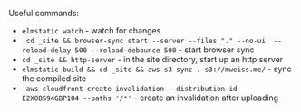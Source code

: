 Useful commands:

- `elmstatic watch` - watch for changes
- ` cd _site && browser-sync start --server --files "." --no-ui  --reload-delay 500 --reload-debounce 500` - start browser sync
- `cd _site && http-server` - in the site directory, start up an http server
- `elmstatic build && cd _site && aws s3 sync . s3://mweiss.me/` - sync the compiled site
- ` aws cloudfront create-invalidation --distribution-id E2X0BS94GBP1O4 --paths '/*'` - create an invalidation after uploading


